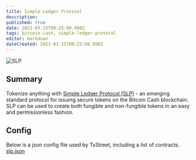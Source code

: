 ```yaml
---
title: Simple Ledger Protocol
description:
published: true
date: 2021-03-15T00:25:00.998Z
tags: bitcoin-cash, simple-ledger-protocol
editor: markdown
dateCreated: 2021-03-15T00:25:00.998Z
---
```


![SLP](https://txstreet.com/static/img/singles/house_logos/slp.png)

## Summary

Tokenize anything with <a href="https://simpleledger.cash/" target="_blank">Simple Ledger Protocol (SLP)</a> - an emerging standard protocol for issuing secure tokens on the Bitcoin Cash blockchain. SLP can be used to create both fungible and non-fungible tokens in an easy and permissionless fashion.

## Config

Below is a json config file used by TxStreet, including a list of contracts. [slp.json](/bitcoincash/houses/slp.json)
